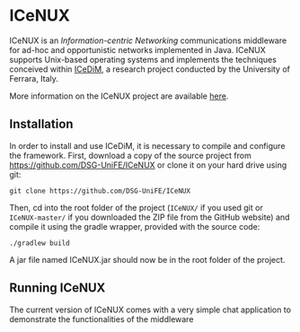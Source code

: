 # ICeNUX
ICeNUX is an *Information-centric Networking* communications middleware for ad-hoc and opportunistic networks implemented in Java.
ICeNUX supports Unix-based operating systems and implements the techniques conceived within
[ICeDiM](http://endif.unife.it/en/research/research-1/information-technology/computer-science/distributed-systems-group/research-projects/iceone), a research project conducted by the University of Ferrara, Italy.


More information on the ICeNUX project are available [here](https://github.com/DSG-UniFE/ICeNUX/blob/master/doc/ICeNUX.md).


## Installation
In order to install and use ICeDiM, it is necessary to compile and configure the framework.
First, download a copy of the source project from https://github.com/DSG-UniFE/ICeNUX or clone it on your hard drive using git:

    git clone https://github.com/DSG-UniFE/ICeNUX

Then, cd into the root folder of the project (`ICeNUX/` if you used git or `ICeNUX-master/` if you downloaded the ZIP file from the GitHub website) and compile it using the gradle wrapper, provided with the source code:

    ./gradlew build

A jar file named ICeNUX.jar should now be in the root folder of the project.



## Running ICeNUX
The current version of ICeNUX comes with a very simple chat application to demonstrate the functionalities of the middleware





